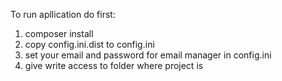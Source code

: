 To run apllication do first:

1. composer install
2. copy config.ini.dist to config.ini
3. set your email and password for email manager in config.ini
4. give write access to folder where project is
